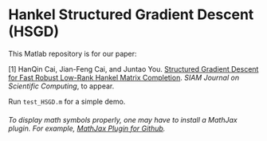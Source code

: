 # Hankel Structured Gradient Descent (HSGD)

This Matlab repository is for our paper:

[1] HanQin Cai, Jian-Feng Cai, and Juntao You. <a href=https://arxiv.org/abs/2204.03316>Structured Gradient Descent for Fast Robust Low-Rank Hankel Matrix Completion</a>. *SIAM Journal on Scientific Computing*, to appear.

Run `test_HSGD.m` for a simple demo.

###### To display math symbols properly, one may have to install a MathJax plugin. For example, [MathJax Plugin for Github](https://chrome.google.com/webstore/detail/mathjax-plugin-for-github/ioemnmodlmafdkllaclgeombjnmnbima?hl=en).
